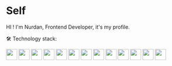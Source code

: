 # Self
HI ! I'm Nurdan, Frontend Developer, it's my profile.

🛠️ Technology stack:
<p align="left">
  <img src="https://shields.io/badge/JavaScript-F7DF1E?logo=JavaScript&logoColor=000&style=flat-square" height="30" />
  <img src="https://img.shields.io/badge/-FastAPI-009688?style=flat&logo=fastapi&logoColor=white" height="30" />
  <img src="https://img.shields.io/badge/-PostgreSQL-336791?style=flat&logo=postgresql&logoColor=white" height="30" />
  <img src="https://img.shields.io/badge/-SQLite-003B57?style=flat&logo=sqlite&logoColor=white" height="30" />
  <img src="https://img.shields.io/badge/-Pydantic-2D3748?style=flat&logo=pydantic&logoColor=white" height="30" />
  <img src="https://img.shields.io/badge/-SQLAlchemy-FCA121?style=flat&logo=sqlalchemy&logoColor=white" height="30" />
  <img src="https://img.shields.io/badge/-Redis-D82C20?style=flat&logo=Redis&logoColor=white" height="30" />
  <img src="https://img.shields.io/badge/-Celery-37814A?style=flat&logo=Celery&logoColor=white" height="30" />
  <img src="https://img.shields.io/badge/-Git-F05032?style=flat&logo=git&logoColor=white" height="30" />
  <img src="https://img.shields.io/badge/-TelegramAPI-2CA5E0?style=flat&logo=Telegram&logoColor=white" height="30" />  
  <img src="https://img.shields.io/badge/-HTML5-E34F26?style=flat&logo=html5&logoColor=white" height="30" />
  <img src="https://img.shields.io/badge/-CSS3-1572B6?style=flat&logo=css3&logoColor=white" height="30" />
  <img src="https://img.shields.io/badge/-Bootstrap-7952B3?style=flat&logo=bootstrap&logoColor=white" height="30" />
</p>

